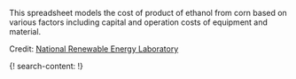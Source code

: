 

This spreadsheet models the cost of product of ethanol from corn based on various factors including capital and operation costs of equipment and material.

Credit: [National Renewable Energy Laboratory](https://www.nrel.gov/)

{! search-content: !}
